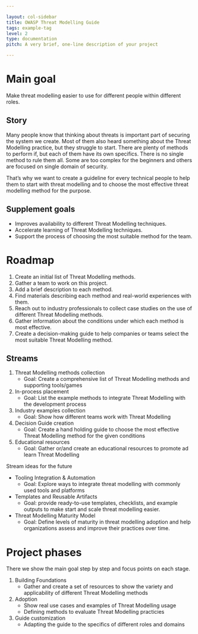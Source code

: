```yaml
---

layout: col-sidebar
title: OWASP Threat Modelling Guide
tags: example-tag
level: 2
type: documentation
pitch: A very brief, one-line description of your project

---
```


# Main goal

Make threat modelling easier to use for different people within different roles.

## Story

Many people know that thinking about threats is important part of securing the system we create. Most of them also heard something about the Threat Modelling practice, but they struggle to start. There are plenty of methods to perform if, but each of them have its own specifics. There is no single method to rule them all. Some are too complex for the beginners and others are focused on single domain of security. 

That’s why we want to create a guideline for every technical people to help them to start with threat modelling and to choose the most effective threat modelling method for the purpose. 

## Supplement goals

- Improves availability to different Threat Modelling techniques.
- Accelerate learning of Threat Modelling techniques.
- Support the process of choosing the most suitable method for the team.

# Roadmap

1. Create an initial list of Threat Modelling methods.
2. Gather a team to work on this project. 
3. Add a brief description to each method.
4. Find materials describing each method and real-world experiences with them.
5. Reach out to industry professionals to collect case studies on the use of different Threat Modelling methods.
6. Gather information about the conditions under which each method is most effective.
7. Create a decision-making guide to help companies or teams select the most suitable Threat Modelling method.

## Streams

1. Threat Modelling methods collection
    - Goal: Create a comprehensive list of Threat Modelling methods and supporting tools/games
2. In-process placement
    - Goal: List the example methods to integrate Threat Modelling with the development process
3. Industry examples collection
    - Goal: Show how different teams work with Threat Modelling
4. Decision Guide creation
    - Goal: Create a hand holding guide to choose the most effective Threat Modelling method for the given conditions
5. Educational resources
    - Goal: Gather or/and create an educational resources to promote ad learn Threat Modelling

Stream ideas for the future

- Tooling Integration & Automation
    - Goal: Explore ways to integrate threat modelling with commonly used tools and platforms
- Templates and Reusable Artifacts
    - Goal: provide ready-to-use templates, checklists, and example outputs to make start and scale threat modelling easier.
- Threat Modelling Maturity Model
    - Goal: Define levels of maturity in threat modelling adoption and help organizations assess and improve their practices over time.

# Project phases

There we show the main goal step by step and focus points on each stage. 

1. Building Foundations
    - Gather and create a set of resources to show the variety and applicability of different Threat Modelling methods
2. Adoption
    - Show real use cases and examples of Threat Modelling usage 
    - Defining methods to evaluate Threat Modelling practicies
3. Guide customization
    - Adapting the guide to the specifics of different roles and domains
